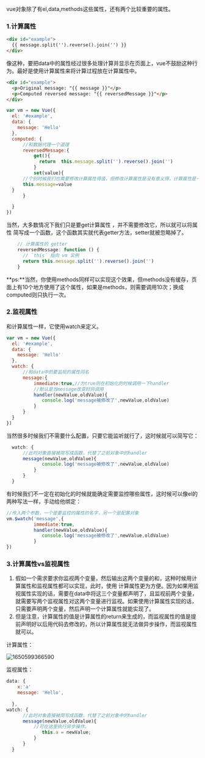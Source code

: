 vue对象除了有el,data,methods这些属性，还有两个比较重要的属性。

### 1.计算属性 

```html
<div id="example">
  {{ message.split('').reverse().join('') }}
</div>
```

像这种，要把data中的属性经过很多处理计算并显示在页面上，vue不鼓励这种行为。最好是使用计算属性来将计算过程放在计算属性中。

```html
<div id="example">
  <p>Original message: "{{ message }}"</p>
  <p>Computed reversed message: "{{ reversedMessage }}"</p>
</div>
```

```js
var vm = new Vue({
  el: '#example',
  data: {
    message: 'Hello'
  },
  computed: {
      //和数据代理一个道理
      reversedMessage:{
          get(){
            return  this.message.split('').reverse().join('')
          }
          set(value){
      //个别时候我们也需要修改计算属性得值，但修改计算属性是没有意义得，计算属性是一般属性修改得来的，所以在set中也是修改其源头的属性。
      this.message=value
  }
      }

  }
})
```

当然，大多数情况下我们只是要get计算属性 ，并不需要修改它，所以就可以将属性 简写成一个函数，这个函数其实就代表getter方法，setter就被忽略掉了。

```js
    // 计算属性的 getter
    reversedMessage: function () {
      // `this` 指向 vm 实例
      return this.message.split('').reverse().join('')
    }
```

**ps:**当然，你使用methods同样可以实现这个效果，但methods没有缓存，页面上有10个地方使用了这个属性，如果是methods，则需要调用10次；换成computed则只执行一次。

### 2.监视属性

和计算属性一样，它使用watch来定义。

```js
var vm = new Vue({
  el: '#example',
  data: {
    message: 'Hello'
  },
  watch: {
      //和data中的要监视的属性同名
      message:{
          immediate:true,//为true则在初始化的时候调用一下handler
          //默认是当message改变时则调用
          handler(newValue,oldValue){
             console.log('message被修改了',newValue,oldValue)
          }
      }
  }
})
```

当然很多时候我们不需要什么配置，只要它能监听就行了，这时候就可以简写它：

```js
  watch: {
      //此时对象直接被简写成函数，代替了之前对象中的handler
      message(newValue,oldValue){
             console.log('message被修改了',newValue,oldValue)
          }
      }
  }
```

有时候我们不一定在初始化的时候就能确定需要监控哪些属性，这时候可以像el的两种写法一样，手动给他绑定：

```js
//传入两个参数，一个是要监控的属性的名字，另一个是配置对象
vm.$watch('message',{
   		  immediate:true,
          handler(newValue,oldValue){
             console.log('message被修改了',newValue,oldValue)
          }
})
```

### 3.计算属性vs监视属性

1. 假如一个需求要求你监视两个变量，然后输出这两个变量的和，这种时候用计算属性和监视属性都可以实现，此时，使用 计算属性更为方便。因为如果用监视属性实现的话，需要在data中将这三个变量都声明了，且监视前两个变量，就需要写两个监视属性对这两个变量进行监视。如果使用计算属性实现的话，只需要声明两个变量，然后声明一个计算属性就能实现了。
2. 但是注意，计算属性的值是计算属性的return来生成的，而监视属性的值是提前声明好以后用代码去修改的，所以计算属性就无法做异步操作，而监视属性 就可以。

计算属性：

![1650599366590](C:\Users\LiJiong\AppData\Roaming\Typora\typora-user-images\1650599366590.png)

监视属性：

```js
data: {
    x:'a'
    message: 'Hello',
        
  },
watch: {
      //此时对象直接被简写成函数，代替了之前对象中的handler
      message(newValue,oldValue){
          //可在这里执行异步操作。
             this.a = newValue;
          }
      }
  }
```

